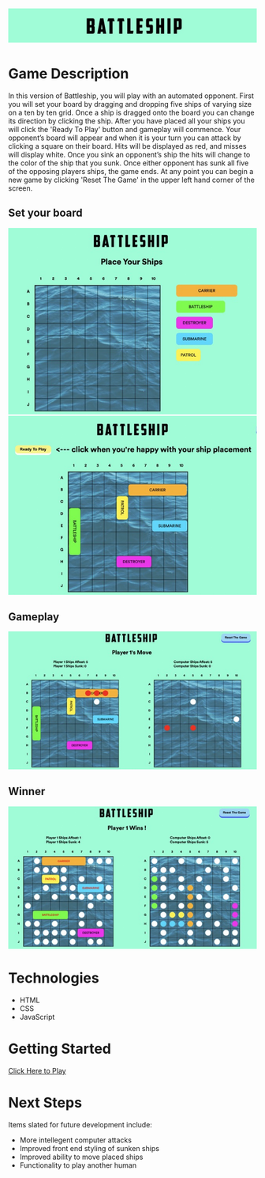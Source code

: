 # ![title](/static/screenshots/battleship_title.jpeg)

# Game Description
In this version of Battleship, you will play with an automated opponent. First you will set your board by dragging and dropping five ships of varying size on a ten by ten grid. Once a ship is dragged onto the board you can change its direction by clicking the ship. After you have placed all your ships you will click the 'Ready To Play' button and gameplay will commence. Your opponent’s board will appear and when it is your turn you can attack by clicking a square on their board. Hits will be displayed as red, and misses will display white. Once you sink an opponent’s ship the hits will change to the color of the ship that you sunk. Once either opponent has sunk all five of the opposing players ships, the game ends. At any point you can begin a new game by clicking 'Reset The Game' in the upper left hand corner of the screen.

## Set your board
![set board](/static/screenshots/set_board.jpeg)
![ready to play](/static/screenshots/ready_to_play.jpeg)
## Gameplay
![game play](/static/screenshots/game_play.jpeg)
## Winner
![player 1 wins](/static/screenshots/player1_wins.jpeg)


# Technologies 
* HTML
* CSS
* JavaScript

# Getting Started 
[Click Here to Play](https://szaccagni.github.io/battle_ship/)

# Next Steps
Items slated for future development include: 
* More intellegent computer attacks 
* Improved front end styling of sunken ships
* Improved ability to move placed ships 
* Functionality to play another human